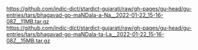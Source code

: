 https://github.com/indic-dict/stardict-gujarati/raw/gh-pages/gu-head/gu-entries/tars/bhagavad-go-maNDala-a-Na__2022-01-22_15-16-08Z__11MB.tar.gz  
https://github.com/indic-dict/stardict-gujarati/raw/gh-pages/gu-head/gu-entries/tars/bhagavad-go-maNDala-ta-La__2022-01-22_15-16-08Z__15MB.tar.gz  
